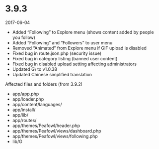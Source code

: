 # 3.9.3

2017-06-04

- Added “Following” to Explore menu (shows content added by people you follow)
- Added “Following” and “Followers” to user menu
- Removed “Animated” from Explore menu if GIF upload is disabled
- Fixed bug in route.json.php (security issue)
- Fixed bug in category listing (banned user content)
- Fixed bug in disabled upload setting affecting administrators
- Updated G\ to v1.0.38
- Updated Chinese simplified translation

Affected files and folders (from 3.9.2)

- app/app.php
- app/loader.php
- app/content/languages/
- app/install/
- app/lib/
- app/routes/
- app/themes/Peafowl/header.php
- app/themes/Peafowl/views/dashboard.php
- app/themes/Peafowl/views/following.php
- lib/G
